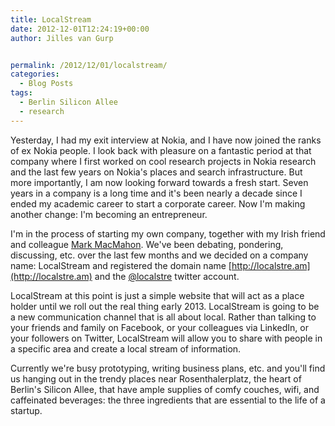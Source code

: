 ```yaml
---
title: LocalStream
date: 2012-12-01T12:24:19+00:00
author: Jilles van Gurp


permalink: /2012/12/01/localstream/
categories:
  - Blog Posts
tags:
  - Berlin Silicon Allee
  - research
---
```

Yesterday, I had my exit interview at Nokia, and I have now joined the ranks of ex Nokia people. I look back with pleasure on a fantastic period at that company where I first worked on cool research projects in Nokia research and the last few years on Nokia's places and search infrastructure. But more importantly, I am now looking forward towards a fresh start. Seven years in a company is a long time and it's been nearly a decade since I ended my academic career to start a corporate career. Now I'm making another change: I'm becoming an entrepreneur.

I'm in the process of starting my own company, together with my Irish friend and colleague [Mark MacMahon](http://markmacmahon.com). We've been debating, pondering, discussing, etc. over the last few months and we decided on a company name: LocalStream and registered the domain name [http://localstre.am](http://localstre.am) and the [@localstre](https://twitter.com/LocalStre) twitter account.

LocalStream at this point is just a simple website that will act as a place holder until we roll out the real thing early 2013. LocalStream is going to be a new communication channel that is all about local. Rather than talking to your friends and family on Facebook, or your colleagues via LinkedIn, or your followers on Twitter, LocalStream will allow you to share with people in a specific area and create a local stream of information.

Currently we're busy prototyping, writing business plans, etc. and you'll find us hanging out in the trendy places near Rosenthalerplatz, the heart of Berlin's Silicon Allee, that have ample supplies of comfy couches, wifi, and caffeinated beverages: the three ingredients that are essential to the life of a startup.